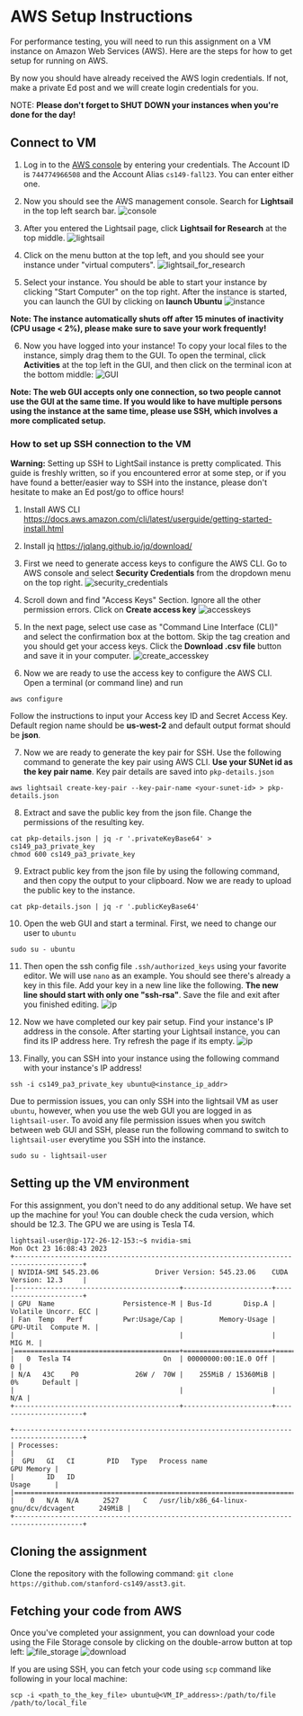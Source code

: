 # AWS Setup Instructions #

For performance testing, you will need to run this assignment on a VM instance on Amazon Web Services (AWS). Here are the steps for how to get setup for running on AWS.

By now you should have already received the AWS login credentials. If not, make a private Ed post and we will create login credentials for you.

NOTE: __Please don't forget to SHUT DOWN your instances when you're done for the day!__

## Connect to VM ##

1. Log in to the [AWS console](https://cs149-fall23.signin.aws.amazon.com/console) by entering your credentials. The Account ID is `744774966508` and the Account Alias `cs149-fall23`. You can enter either one.

2. Now you should see the AWS management console. Search for **Lightsail** in the top left search bar.
![console](handout/console.png?raw=true)

3. After you entered the Lightsail page, click **Lightsail for Research** at the top middle.
![lightsail](handout/lightsail.png?raw=true)

4. Click on the menu button at the top left, and you should see your instance under "virtual computers".
![lightsail_for_research](handout/lightsail_for_research.png?raw=true)

5. Select your instance. You should be able to start your instance by clicking "Start Computer" on the top right. After the instance is started, you can launch the GUI by clicking on **launch Ubuntu**
![instance](handout/instance.png?raw=true)

__Note: The instance automatically shuts off after 15 minutes of inactivity (CPU usage < 2%), please make sure to save your work frequently!__

6. Now you have logged into your instance! To copy your local files to the instance, simply drag them to the GUI. To open the terminal, click **Activities** at the top left in the GUI, and then click on the terminal icon at the bottom middle:
![GUI](handout/GUI.png?raw=true)

__Note: The web GUI accepts only one connection, so two people cannot use the GUI at the same time. If you would like to have multiple persons using the instance at the same time, please use SSH, which involves a more complicated setup.__

### How to set up SSH connection to the VM ###

**Warning:** Setting up SSH to LightSail instance is pretty complicated. This guide is freshly written, so if you encountered error at some step, or if you have found a better/easier way to SSH into the instance, please don't hesitate to make an Ed post/go to office hours!

1. Install AWS CLI
https://docs.aws.amazon.com/cli/latest/userguide/getting-started-install.html

2. Install jq
https://jqlang.github.io/jq/download/

3. First we need to generate access keys to configure the AWS CLI. Go to AWS console and select **Security Credentials** from the dropdown menu on the top right.
![security_credentials](handout/security_credentials.png?raw=true)

4. Scroll down and find "Access Keys" Section. Ignore all the other permission errors. Click on **Create access key**
![accesskeys](handout/accesskeys.png?raw=true)

5. In the next page, select use case as "Command Line Interface (CLI)" and select the confirmation box at the bottom. Skip the tag creation and you should get your access keys. Click the **Download .csv file** button and save it in your computer.
![create_accesskey](handout/create_accesskey.png?raw=true)

6. Now we are ready to use the access key to configure the AWS CLI. Open a terminal (or command line) and run
~~~~
aws configure
~~~~
Follow the instructions to input your Access key ID and Secret Access Key. Default region name should be **us-west-2** and default output format should be **json**.

7. Now we are ready to generate the key pair for SSH. Use the following command to generate the key pair using AWS CLI. **Use your SUNet id as the key pair name**. Key pair details are saved into `pkp-details.json`
~~~~
aws lightsail create-key-pair --key-pair-name <your-sunet-id> > pkp-details.json
~~~~

8. Extract and save the public key from the json file. Change the permissions of the resulting key.
~~~~
cat pkp-details.json | jq -r '.privateKeyBase64' > cs149_pa3_private_key
chmod 600 cs149_pa3_private_key
~~~~

9. Extract public key from the json file by using the following command, and then copy the output to your clipboard. Now we are ready to upload the public key to the instance.
~~~~
cat pkp-details.json | jq -r '.publicKeyBase64'
~~~~

10. Open the web GUI and start a terminal. First, we need to change our user to `ubuntu`
~~~~
sudo su - ubuntu
~~~~

11. Then open the ssh config file `.ssh/authorized_keys` using your favorite editor. We will use `nano` as an example. You should see there's already a key in this file. Add your key in a new line like the following. **The new line should start with only one "ssh-rsa"**. Save the file and exit after you finished editing.
![ip](handout/authorized_keys.png?raw=true)

12. Now we have completed our key pair setup. Find your instance's IP address in the console. After starting your Lightsail instance, you can find its IP address here. Try refresh the page if its empty.
![ip](handout/ip.png?raw=true)

13. Finally, you can SSH into your instance using the following command with your instance's IP address!
~~~~
ssh -i cs149_pa3_private_key ubuntu@<instance_ip_addr>
~~~~
Due to permission issues, you can only SSH into the lightsail VM as user `ubuntu`, however, when you use the web GUI you are logged in as `lightsail-user`. To avoid any file permission issues when you switch between web GUI and SSH, please run the following command to switch to `lightsail-user` everytime you SSH into the instance.
~~~~
sudo su - lightsail-user
~~~~

## Setting up the VM environment ##

For this assignment, you don't need to do any additional setup. We have set up the machine for you! You can double check the cuda version, which should be 12.3. The GPU we are using is Tesla T4.
~~~~
lightsail-user@ip-172-26-12-153:~$ nvidia-smi
Mon Oct 23 16:08:43 2023       
+---------------------------------------------------------------------------------------+
| NVIDIA-SMI 545.23.06              Driver Version: 545.23.06    CUDA Version: 12.3     |
|-----------------------------------------+----------------------+----------------------+
| GPU  Name                 Persistence-M | Bus-Id        Disp.A | Volatile Uncorr. ECC |
| Fan  Temp   Perf          Pwr:Usage/Cap |         Memory-Usage | GPU-Util  Compute M. |
|                                         |                      |               MIG M. |
|=========================================+======================+======================|
|   0  Tesla T4                       On  | 00000000:00:1E.0 Off |                    0 |
| N/A   43C    P0              26W /  70W |    255MiB / 15360MiB |      0%      Default |
|                                         |                      |                  N/A |
+-----------------------------------------+----------------------+----------------------+
                                                                                         
+---------------------------------------------------------------------------------------+
| Processes:                                                                            |
|  GPU   GI   CI        PID   Type   Process name                            GPU Memory |
|        ID   ID                                                             Usage      |
|=======================================================================================|
|    0   N/A  N/A      2527      C   /usr/lib/x86_64-linux-gnu/dcv/dcvagent      249MiB |
+---------------------------------------------------------------------------------------+
~~~~

## Cloning the assignment ##

Clone the repository with the following command: `git clone https://github.com/stanford-cs149/asst3.git`.

## Fetching your code from AWS ##

Once you've completed your assignment, you can download your code using the File Storage console by clicking on the double-arrow button at top left:
![file_storage](handout/file_storage.png?raw=true)
![download](handout/download.png?raw=true)

If you are using SSH, you can fetch your code using `scp` command like following in your local machine:
~~~~
scp -i <path_to_the_key_file> ubuntu@<VM_IP_address>:/path/to/file /path/to/local_file
~~~~
 